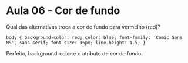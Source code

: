 # Aula 06 - Cor de fundo

Qual das alternativas troca a cor de fundo para vermelho (red)?

`body {
  background-color: red;
  color: blue;
  font-family: 'Comic Sans MS', sans-serif;
  font-size: 16px;
  line-height: 1.5;
}`

Perfeito, background-color é o atributo de cor de fundo.
